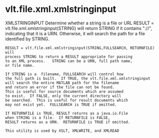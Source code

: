 # vlt.file.xml.xmlstringinput

 XMLSTRINGINPUT Determine whether a string is a file or URL
    RESULT = vlt.file.xml.xmlstringinput(STRING) will return STRING if
    it contains "://", indicating that it is a URN.  Otherwise,
    it will search the path for a file identified by STRING.
 
    RESULT = vlt.file.xml.xmlstringinput(STRING,FULLSEARCH, RETURNFILE) will
    process STRING to return a RESULT appropriate for passing
    to an XML process.   STRING can be a URN, full path name,
    or file name.
 
    If STRING is a  filename, FULLSEARCH will control how 
    the full path is built.  If TRUE, the vlt.file.xml.xmlstringinput 
    will search the entire MATLAB path for the filename
    and return an error if the file can not be found.
    This is useful for source documents which are assumed
    to exist.  If FALSE, only the current directory will
    be searched.  This is useful for result documents which
    may not exist yet.  FULLSEARCH is TRUE if omitted.
 
    If RETURNFILE is TRUE, RESULT returns as a java.io.File
    when STRING is a file.  If RETURNFILE is FALSE,
    RESULT returns as a URN.  RETURNFILE is TRUE if omitted.
 
    This utility is used by XSLT, XMLWRITE, and XMLREAD
